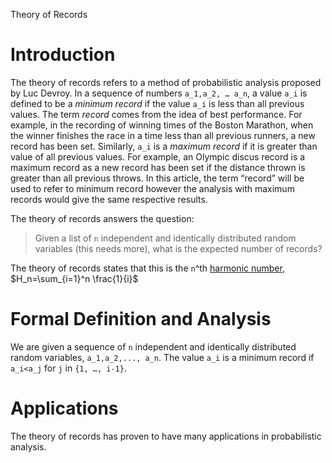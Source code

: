 Theory of Records

# Introduction
The theory of records refers to a method of probabilistic analysis proposed by Luc Devroy. In a sequence of numbers `a_1,a_2, … a_n`, a value `a_i` is defined to be a *minimum record* if the value `a_i` is less than all previous values. The term *record* comes from the idea of best performance. For example, in the recording of winning times of the Boston Marathon, when the winner finishes the race in a time less than all previous runners, a new record has been set. Similarly, `a_i` is a *maximum record* if it is greater than value of all previous values. For example, an Olympic discus record is a maximum record as a new record has been set if the distance thrown is greater than all previous throws. In this article, the term “record” will be used to refer to minimum record however the analysis with maximum records would give the same respective results. 

The theory of records answers the question: 
>  Given a list of `n` independent and identically distributed random variables (this needs more), what is the expected number of records?

The theory of records states that this is the `n`^th [harmonic number](https://en.wikipedia.org/wiki/Harmonic_number), $H_n=\sum_{i=1}^n \frac{1}{i}$

# Formal Definition and Analysis 
We are given a sequence of `n` independent and identically distributed random variables, `a_1,a_2,..., a_n`. The value `a_i` is a minimum record if `a_i<a_j` for `j` in `{1, …, i-1}`. 

# Applications

The theory of records has proven to have many applications in probabilistic analysis. 
